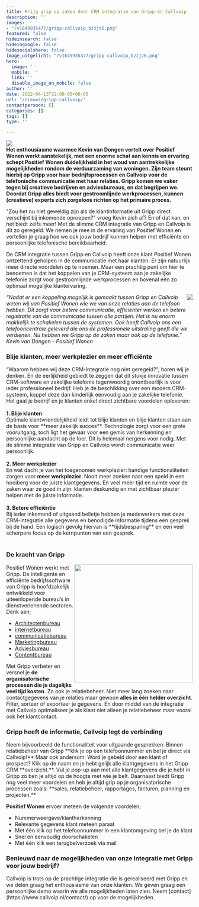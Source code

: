 ```yaml
---
title: Krijg grip op zaken door CRM integratie van Gripp en Callvoip
description: ''
images:
- "/v1649935477/gripp-callvoip_bzzjz6.png"
featured: false
hideinsearch: false
hideingoogle: false
hidesocialshare: false
image_uitgelicht: "/v1649935477/gripp-callvoip_bzzjz6.png"
hero:
  image: ''
  mobile: ''
  link: ''
  disable_image_on_mobile: false
author: ''
date: 2022-04-13T22:00:00+00:00
url: "/nieuws/gripp-callvoip/"
contactpersoon: []
categories: []
tags: []
type: ''

---
```

**![](https://res.cloudinary.com/callvoip/image/upload/v1649935477/gripp-callvoip_bzzjz6.png)  
Het enthousiasme waarmee Kevin van Dongen vertelt over Positief Wonen werkt aanstekelijk, met een enorme schat aan kennis en ervaring schept Positief Wonen duidelijkheid in het woud van aantrekkelijke mogelijkheden rondom de verduurzaming van woningen. Zijn team steunt hierbij op Gripp voor haar bedrijfsprocessen en Callvoip voor de telefonische communicatie met haar relaties. Gripp komen we vaker tegen bij creatieve bedrijven en adviesbureaus, en dat begrijpen we. Doordat Gripp alles biedt voor gestroomlijnde werkprocessen, kunnen (creatieve) experts zich zorgeloos richten op het primaire proces.**

"Zou het nu niet geweldig zijn als de klantinformatie uit Gripp direct verschijnt bij inkomende oproepen?" vroeg Kevin zich af? En of dat kan, en het biedt zelfs meer! Met de slimme CRM integratie van Gripp en Callvoip is dit zo geregeld. We nemen je mee in de ervaring van Positief Wonen en vertellen je graag hoe we ook jouw bedrijf kunnen helpen met efficiënte en persoonlijke telefonische bereikbaarheid.

De CRM integratie tussen Gripp en Callvoip heeft onze klant Positief Wonen ontzettend geholpen in de communicatie met haar klanten. Er zijn natuurlijk meer directe voordelen op te noemen. Maar een prachtig punt om hier te benoemen is dat het koppelen van je CRM-systeem aan je zakelijke telefonie zorgt voor gestroomlijnde werkprocessen en bovenal een zo optimaal mogelijke klantervaring.

<img src="https://res.cloudinary.com/callvoip/image/upload/v1649935923/positiefwonen_aychsw.png" style="float:right">_“Nadat er een koppeling mogelijk is gemaakt tussen Gripp en Callvoip weten wij van Positief Wonen wie we van onze relaties aan de telefoon hebben. Dit zorgt voor betere communicatie, efficiënter werken en betere registratie van de communicatie tussen alle partijen. Het is nu enorm makkelijk te schakelen tussen de systemen. Ook heeft Callvoip ons een telefooncentrale geleverd die ons de professionele uitstraling geeft die we verdienen. Nu hebben we Gripp op de zaken maar ook op de telefonie.”  
Kevin van Dongen - Positief Wonen_

<h3>Blije klanten, meer werkplezier en meer efficiënte</h3>
“Waarom hebben wij deze CRM-integratie nog niet geregeld?”; horen wij je denken. En de eerlijkheid gebiedt te zeggen dat dit stukje innovatie tussen CRM-software en zakelijke telefonie tegenwoordig onontbeerlijk is voor ieder professioneel bedrijf. Heb je de beschikking over een modern CRM-systeem, koppel deze dan kinderlijk eenvoudig aan je zakelijke telefonie. Het gaat je bedrijf en je klanten enkel direct zichtbare voordelen opleveren:<br><br>
<b>1. Blije klanten</b><br>
Optimale klantvriendelijkheid leidt tot blije klanten en blije klanten staan aan de basis voor **meer zakelijk succes**. Technologie zorgt voor een grote vooruitgang, toch ligt het gevaar voor een gemis van herkenning en persoonlijke aandacht op de loer. Dit is helemaal nergens voor nodig. Met de slimme integratie van Gripp en Callvoip wordt communicatie weer persoonlijk.<br><br>
<b>2. Meer werkplezier</b><br>
En wat dacht je van het toegenomen werkplezier: handige functionaliteiten zorgen voor <b>meer werkplezier</b>. Nooit meer zoeken naar een speld in een hooiberg voor de juiste klantgegevens. En veel meer tijd en ruimte voor de zaken waar ze goed in zijn: klanten deskundig en met zichtbaar plezier helpen met de juiste informatie.<br><br>
<b>3. Betere efficiëntie</b><br>
Bij ieder inkomend of uitgaand belletje hebben je medewerkers met deze CRM-integratie alle gegevens en benodigde informatie tijdens een gesprek bij de hand. Een logisch gevolg hiervan is **tijdsbesparing** en een veel scherpere focus op de kernpunten van een gesprek.<br><br>

<h3>De kracht van Gripp</h3>
<img src="https://res.cloudinary.com/callvoip/image/upload/v1649936230/gripp-icon_xgor6p.png" style="float:right" width="320px">Positief Wonen werkt met Gripp. De intelligente en efficiënte bedrijfssoftware van Gripp is hoofdzakelijk ontwikkeld voor uiteenlopende bureau’s in dienstverlenende sectoren.<br>Denk aan;

* [Architectenbureau](https://www.gripp.com/architectenbureaus/)
* [internetbureau](https://www.gripp.com/internetbureaus/)
* [communicatiebureau](https://www.gripp.com/communicatiebureaus/)
* [Marketingbureau](https://www.gripp.com/marketingbureaus/)
* [Adviesbureau](https://www.gripp.com/adviesbureaus/)
* [Contentbureau](https://www.gripp.com/contentbureaus/)

Met Gripp verbeter en versnel je **de organisatorische processen die je dagelijks veel tijd kosten**. Zo ook je relatiebeheer. Niet meer lang zoeken naar contactgegevens van je relaties maar gewoon **alles in één helder overzicht**. Filter, sorteer of exporteer je gegevens. En door middel van de integratie met Callvoip optimaliseer je als klant niet alleen je relatiebeheer maar vooral ook het klantcontact.

<h3>Gripp heeft de informatie, Callvoip legt de verbinding</h3>
Neem bijvoorbeeld de functionaliteit voor uitgaande gesprekken: Binnen relatiebeheer van Gripp **klik je op een telefoonnummer en bel je direct via Callvoip!** Maar ook andersom: Word je gebeld door een klant of prospect? Klik op de naam en je hebt gelijk alle klantgegevens in het Gripp CRM **overzicht.**. Vul je pop-up aan met alle klantgegevens die je hebt in Gripp zo ben je altijd op de hoogte met wie je belt. Daarnaast biedt Gripp nog veel meer voordelen en heb je altijd grip op je organisatorische processen zoals: **sales, relatiebeheer, rapportages, facturen, planning en projecten.**

**Positief Wonen** ervoer meteen de volgende voordelen;

* Nummerweergave/klantherkenning
* Relevante gegevens klant meteen paraat
* Met één klik op het telefoonnummer in een klantomgeving bel je de klant
* Snel en eenvoudig doorschakelen
* Met één klik een terugbelverzoek via mail

<h3>Benieuwd naar de mogelijkheden van onze integratie met Gripp voor jouw bedrijf?</h3>
Callvoip is trots op de prachtige integratie die is gerealiseerd met Gripp en we delen graag het enthousiasme van onze klanten. We geven graag een persoonlijke demo waarin we alle mogelijkheden laten zien. Neem [contact](https://www.callvoip.nl/contact/) op voor de mogelijkheden.